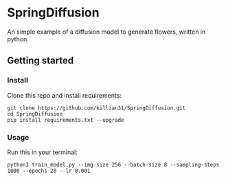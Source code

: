 # SpringDiffusion
An simple example of a diffusion model to generate flowers, written in python.

## Getting started
### Install
Clone this repo and install requirements:

```
git clone https://github.com/killian31/SpringDiffusion.git
cd SpringDiffusion
pip install requirements.txt --upgrade
``` 
### Usage
Run this in your terminal:

```
python3 train_model.py --img-size 256 --batch-size 8 --sampling-steps 1000 --epochs 20 --lr 0.001
```

